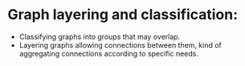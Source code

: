 # Graph layering and classification: 
- Classifying graphs into groups that may overlap.
- Layering graphs allowing connections between them, kind of aggregating connections according to specific needs. 
